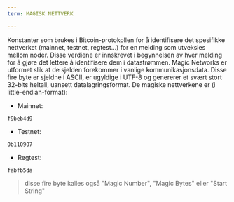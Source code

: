 ```yaml
---
term: MAGISK NETTVERK

---
```

Konstanter som brukes i Bitcoin-protokollen for å identifisere det spesifikke nettverket (mainnet, testnet, regtest...) for en melding som utveksles mellom noder. Disse verdiene er innskrevet i begynnelsen av hver melding for å gjøre det lettere å identifisere dem i datastrømmen. Magic Networks er utformet slik at de sjelden forekommer i vanlige kommunikasjonsdata. Disse fire byte er sjeldne i ASCII, er ugyldige i UTF-8 og genererer et svært stort 32-bits heltall, uansett datalagringsformat. De magiske nettverkene er (i little-endian-format):


- Mainnet:

```text
f9beb4d9
```


- Testnet:

```text
0b110907
```


- Regtest:

```text
fabfb5da
```

> disse fire byte kalles også "Magic Number", "Magic Bytes" eller "Start String"